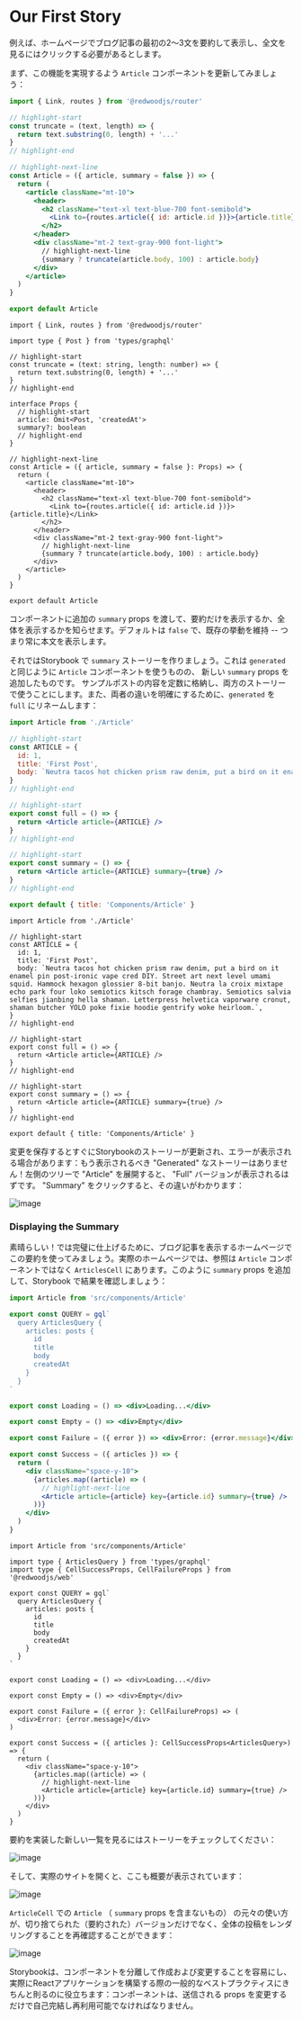 # Our First Story

<!--
Let's say that on our homepage we only want to show the first couple of sentences in our blog post as a short summary, and then you'll have to click through to see the full post.
-->

例えば、ホームページでブログ記事の最初の2〜3文を要約して表示し、全文を見るにはクリックする必要があるとします。

<!--
First let's update the `Article` component to contain that functionality:
-->

まず、この機能を実現するよう `Article` コンポーネントを更新してみましょう：

<Tabs groupId="js-ts">
<TabItem value="js" label="JavaScript">

```jsx title="web/src/components/Article/Article.js"
import { Link, routes } from '@redwoodjs/router'

// highlight-start
const truncate = (text, length) => {
  return text.substring(0, length) + '...'
}
// highlight-end

// highlight-next-line
const Article = ({ article, summary = false }) => {
  return (
    <article className="mt-10">
      <header>
        <h2 className="text-xl text-blue-700 font-semibold">
          <Link to={routes.article({ id: article.id })}>{article.title}</Link>
        </h2>
      </header>
      <div className="mt-2 text-gray-900 font-light">
        // highlight-next-line
        {summary ? truncate(article.body, 100) : article.body}
      </div>
    </article>
  )
}

export default Article
```

</TabItem>
<TabItem value="ts" label="TypeScript">

```tsx title="web/src/components/Article/Article.tsx"
import { Link, routes } from '@redwoodjs/router'

import type { Post } from 'types/graphql'

// highlight-start
const truncate = (text: string, length: number) => {
  return text.substring(0, length) + '...'
}
// highlight-end

interface Props {
  // highlight-start
  article: Omit<Post, 'createdAt'>
  summary?: boolean
  // highlight-end
}

// highlight-next-line
const Article = ({ article, summary = false }: Props) => {
  return (
    <article className="mt-10">
      <header>
        <h2 className="text-xl text-blue-700 font-semibold">
          <Link to={routes.article({ id: article.id })}>{article.title}</Link>
        </h2>
      </header>
      <div className="mt-2 text-gray-900 font-light">
        // highlight-next-line
        {summary ? truncate(article.body, 100) : article.body}
      </div>
    </article>
  )
}

export default Article
```

</TabItem>
</Tabs>


<!--
We'll pass an additional `summary` prop to the component to let it know if it should show just the summary or the whole thing. We default it to `false` to preserve the existing behavior—always showing the full body.
-->

コンポーネントに追加の `summary` props を渡して、要約だけを表示するか、全体を表示するかを知らせます。デフォルトは `false` で、既存の挙動を維持 -- つまり常に本文を表示します。

<!--
Now in the Storybook story let's create a `summary` story that uses the `Article` component the same way that `generated` does, but adds the new `summary` prop. We'll take the content of the sample post and put that in a constant that both stories will use. We'll also rename `generated` to `full` to make it clear what's different between the two:
-->

それではStorybook で `summary` ストーリーを作りましょう。これは `generated` と同じように `Article` コンポーネントを使うものの、 新しい `summary` props を追加したものです。
サンプルポストの内容を定数に格納し、両方のストーリーで使うことにします。また、両者の違いを明確にするために、`generated` を `full` にリネームします：

<Tabs groupId="js-ts">
<TabItem value="js" label="JavaScript">

```jsx title="web/components/Article/Article.stories.js"
import Article from './Article'

// highlight-start
const ARTICLE = {
  id: 1,
  title: 'First Post',
  body: `Neutra tacos hot chicken prism raw denim, put a bird on it enamel pin post-ironic vape cred DIY. Street art next level umami squid. Hammock hexagon glossier 8-bit banjo. Neutra la croix mixtape echo park four loko semiotics kitsch forage chambray. Semiotics salvia selfies jianbing hella shaman. Letterpress helvetica vaporware cronut, shaman butcher YOLO poke fixie hoodie gentrify woke heirloom.`,
}
// highlight-end

// highlight-start
export const full = () => {
  return <Article article={ARTICLE} />
}
// highlight-end

// highlight-start
export const summary = () => {
  return <Article article={ARTICLE} summary={true} />
}
// highlight-end

export default { title: 'Components/Article' }
```

</TabItem>
<TabItem value="ts" label="TypeScript">

```tsx title="web/components/Article/Article.stories.tsx"
import Article from './Article'

// highlight-start
const ARTICLE = {
  id: 1,
  title: 'First Post',
  body: `Neutra tacos hot chicken prism raw denim, put a bird on it enamel pin post-ironic vape cred DIY. Street art next level umami squid. Hammock hexagon glossier 8-bit banjo. Neutra la croix mixtape echo park four loko semiotics kitsch forage chambray. Semiotics salvia selfies jianbing hella shaman. Letterpress helvetica vaporware cronut, shaman butcher YOLO poke fixie hoodie gentrify woke heirloom.`,
}
// highlight-end

// highlight-start
export const full = () => {
  return <Article article={ARTICLE} />
}
// highlight-end

// highlight-start
export const summary = () => {
  return <Article article={ARTICLE} summary={true} />
}
// highlight-end

export default { title: 'Components/Article' }
```

</TabItem>
</Tabs>

<!--
As soon as you save the change the stories Storybook should refresh and may show an error: there's no longer a "Generated" story to show! In the tree on the left, expand "Article" and the "Full" version should show right away. Click on "Summary" to see the difference:
-->

変更を保存するとすぐにStorybookのストーリーが更新され、エラーが表示される場合があります：もう表示されるべき "Generated" なストーリーはありません！左側のツリーで "Article" を展開すると、 "Full" バージョンが表示されるはずです。 "Summary" をクリックすると、その違いがわかります：

![image](https://user-images.githubusercontent.com/300/153311838-595b8b38-d899-4d7b-891b-a492f0c8f2e2.png)

### Displaying the Summary

<!--
Great! Now to complete the picture let's use the summary in our home page display of blog posts. The actual Home page isn't what references the `Article` component though, that's in the `ArticlesCell`. We'll add the `summary` prop and then check the result in Storybook:
-->

素晴らしい！では完璧に仕上げるために、ブログ記事を表示するホームページでこの要約を使ってみましょう。実際のホームページでは、参照は `Article` コンポーネントではなく `ArticlesCell` にあります。このように `summary` props を追加して、Storybook で結果を確認しましょう：

<Tabs groupId="js-ts">
<TabItem value="js" label="JavaScript">

```jsx title="web/src/components/ArticlesCell/ArticlesCell.js"
import Article from 'src/components/Article'

export const QUERY = gql`
  query ArticlesQuery {
    articles: posts {
      id
      title
      body
      createdAt
    }
  }
`

export const Loading = () => <div>Loading...</div>

export const Empty = () => <div>Empty</div>

export const Failure = ({ error }) => <div>Error: {error.message}</div>

export const Success = ({ articles }) => {
  return (
    <div className="space-y-10">
      {articles.map((article) => (
        // highlight-next-line
        <Article article={article} key={article.id} summary={true} />
      ))}
    </div>
  )
}
```

</TabItem>
<TabItem value="ts" label="TypeScript">

```tsx title="web/src/components/ArticlesCell/ArticlesCell.tsx"
import Article from 'src/components/Article'

import type { ArticlesQuery } from 'types/graphql'
import type { CellSuccessProps, CellFailureProps } from '@redwoodjs/web'

export const QUERY = gql`
  query ArticlesQuery {
    articles: posts {
      id
      title
      body
      createdAt
    }
  }
`

export const Loading = () => <div>Loading...</div>

export const Empty = () => <div>Empty</div>

export const Failure = ({ error }: CellFailureProps) => (
  <div>Error: {error.message}</div>
)

export const Success = ({ articles }: CellSuccessProps<ArticlesQuery>) => {
  return (
    <div className="space-y-10">
      {articles.map((article) => (
        // highlight-next-line
        <Article article={article} key={article.id} summary={true} />
      ))}
    </div>
  )
}
```

</TabItem>
</Tabs>

<!--
Check out the story to see the new summary view:
-->

要約を実装した新しい一覧を見るにはストーリーをチェックしてください：

![image](https://user-images.githubusercontent.com/300/153312022-1cfbf696-b2cb-4fca-b640-4111643fb396.png)

<!--
And if you head to the real site you'll see the summary there as well:
-->

そして、実際のサイトを開くと、ここも概要が表示されています：

![image](https://user-images.githubusercontent.com/300/101545160-b2d45880-395b-11eb-9a32-f8cb8106de7f.png)

<!--
We can double check that our original usage of `Article` (the one without the `summary` prop) in `ArticleCell` still renders the entire post, not just the truncated version:
-->

`ArticleCell` での `Article` （ `summary` props を含まないもの） の元々の使い方が、切り捨てられた（要約された）バージョンだけでなく、全体の投稿をレンダリングすることを再確認することができます：

![image](https://user-images.githubusercontent.com/300/153312180-2a80df75-ea95-4e7b-9eb5-45fa900333e9.png)

<!--
Storybook makes it easy to create and modify your components in isolation and actually helps enforce a general best practice when building React applications: components should be self-contained and reusable by just changing the props that are sent in.
-->

Storybookは、コンポーネントを分離して作成および変更することを容易にし、実際にReactアプリケーションを構築する際の一般的なベストプラクティスにきちんと則るのに役立ちます：コンポーネントは、送信される props を変更するだけで自己完結し再利用可能でなければなりません。
